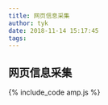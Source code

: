 ```yaml
---
title: 网页信息采集
author: tyk
date: 2018-11-14 15:17:45
tags:
---
```


## 网页信息采集


{% include_code amp.js %}
